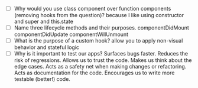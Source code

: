 - [ ] Why would you use class component over function components (removing hooks from the question)?
because I like using constructor and super and this.state
- [ ] Name three lifecycle methods and their purposes.
componentDidMount
componentDidUpdate
componentWillUnmount
- [ ] What is the purpose of a custom hook?
allow you to apply non-visual behavior and stateful logic
- [ ] Why is it important to test our apps? Surfaces bugs faster.
Reduces the risk of regressions.
Allows us to trust the code.
Makes us think about the edge cases.
Acts as a safety net when making changes or refactoring.
Acts as documentation for the code.
Encourages us to write more testable (better!) code.